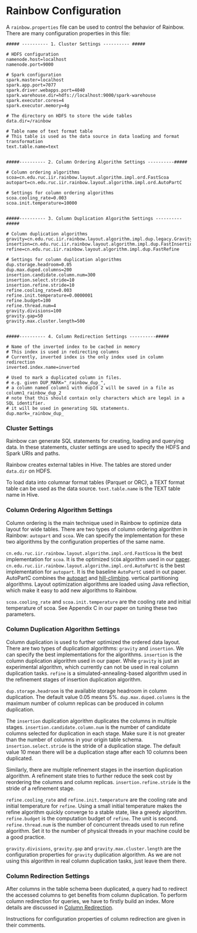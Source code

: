 # Rainbow Configuration

A `rainbow.properties` file can be used to control the behavior of Rainbow.
There are many configuration properties in this file:

```
##### ---------- 1. Cluster Settings ---------- #####

# HDFS configuration
namenode.host=localhost
namenode.port=9000

# Spark configuration
spark.master=localhost
spark.app.port=7077
spark.driver.webapps.port=4040
spark.warehouse.dir=hdfs://localhost:9000/spark-warehouse
spark.executor.cores=4
spark.executor.memory=4g

# The directory on HDFS to store the wide tables
data.dir=/rainbow

# Table name of text format table
# This table is used as the data source in data loading and format transformation
text.table.name=text


#####---------- 2. Column Ordering Algorithm Settings ----------#####

# Column ordering algorithms
scoa=cn.edu.ruc.iir.rainbow.layout.algorithm.impl.ord.FastScoa
autopart=cn.edu.ruc.iir.rainbow.layout.algorithm.impl.ord.AutoPartC

# Settings for column ordering algorithms
scoa.cooling_rate=0.003
scoa.init.temperature=10000


#####---------- 3. Column Duplication Algorithm Settings ----------#####

# Column duplication algorithms
gravity=cn.edu.ruc.iir.rainbow.layout.algorithm.impl.dup.legacy.GravityDup
insertion=cn.edu.ruc.iir.rainbow.layout.algorithm.impl.dup.FastInsertionDup
refine=cn.edu.ruc.iir.rainbow.layout.algorithm.impl.dup.FastRefine

# Settings for column duplication algorithms
dup.storage.headroom=0.05
dup.max.duped.columns=200
insertion.candidate.column.num=300
insertion.select.stride=10
insertion.refine.stride=10
refine.cooling_rate=0.003
refine.init.temperature=0.0000001
refine.budget=100
refine.thread.num=4
gravity.divisions=100
gravity.gap=50
gravity.max.cluster.length=500


#####---------- 4. Column Redirection Settings ----------#####

# Name of the inverted index to be cached in memory
# This index is used in redirecting columns
# Currently, inverted index is the only index used in column redirection
inverted.index.name=inverted

# Used to mark a duplicated column in files.
# e.g. given DUP_MARK="_rainbow_dup_",
# a column named column1 with dupId 2 will be saved in a file as column1_rainbow_dup_2
# note that this should contain only characters which are legal in a SQL identifier.
# it will be used in generating SQL statements.
dup.mark=_rainbow_dup_
```

### Cluster Settings
Rainbow can generate SQL statements for creating, loading and querying data.
In these statements, cluster settings are used to specify the HDFS and Spark
URIs and paths.

Rainbow creates external tables in Hive. The tables are stored under `data.dir` on HDFS.

To load data into columnar format tables (Parquet or ORC),
a TEXT format table can be used as the data source. 
`text.table.name` is the TEXT table name in Hive.

### Column Ordering Algorithm Settings

Column ordering is the main technique used in Rainbow to optimize
data layout for wide tables. There are two types of column ordering 
algorithm in Rainbow: `autopart` and `scoa`.
We can specify the implementation for these two algorithms by the configuration properties
of the same name.

`cn.edu.ruc.iir.rainbow.layout.algorithm.impl.ord.FastScoa` is the 
best implementation for `scoa`. It is the optimized `SCOA` algorithm used 
in our [paper](http://dl.acm.org/citation.cfm?id=3035930).
`cn.edu.ruc.iir.rainbow.layout.algorithm.impl.ord.AutoPartC` 
is the best implementation for `autopart`. It is the baseline `AutoPartC` used in
out paper. AutoPartC combines the [autopart](http://www.cs.cmu.edu/~natassa/aapubs/conference/AutoPart.pdf) 
and [hill-climbing](http://dl.acm.org/citation.cfm?id=1315488). 
vertical partitioning algorithms. Layout optimization algorithms are loaded
using Java reflection, which make it easy to add new algorithms to Rainbow.

`scoa.cooling_rate` and `scoa.init.temperature` are the 
cooling rate and initial temperature of 
scoa. See Appendix C in our paper on tuning these two parameters.

### Column Duplication Algorithm Settings

Column duplication is used to further optimized the ordered data layout.
There are two types of duplication algorithms: `gravity`
and `insertion`. We can specify the best implementations for the algorithms.
`insertion` is the column duplication algorithm used in our paper. 
While `gravity` is just an experimental algorithm, which currently can not be used in 
real column duplication tasks. `refine` is a simulated-annealing-based 
algorithm used in the refinement stages of insertion duplication algorithm.

`dup.storage.headroom` is the available storage headroom in column duplication.
The default value 0.05 means 5%. `dup.max.duped.columns` is the maximum
number of column replicas can be produced in column duplication.

The `insertion` duplication algorithm duplicates the columns in multiple stages.
`insertion.candidate.column.num` is the number of candidate columns selected
for duplication in each stage. Make sure it is not greater than the number of columns
in your origin table schema. `insertion.select.stride` is the stride of a 
duplication stage. The default value 10 mean there will be a duplication stage
after each 10 columns been duplicated.

Similarly, there are multiple refinement stages in the insertion duplication
algorithm. A refinement state tries to further reduce the seek cost by reordering
the columns and column replicas.
`insertion.refine.stride` is the stride of a refinement stage.

`refine.cooling_rate` and `refine.init.temperature` are the cooling rate and
initial temperature for `refine`. Using a small initial temperature makes
the refine algorithm quickly converge to a stable state, like a greedy algorithm.
`refine.budget` is the computation budget of `refine`. The unit is second. 
`refine.thread.num` is the number of concurrent threads used to run refine algorithm.
Set it to the number of physical threads in your machine could be a good practice.


`gravity.divisions`, `gravity.gap` and `gravity.max.cluster.length` are the configuration
properties for `gravity` duplication algorithm. As we are not using this algorithm
in real column duplication tasks, just leave them there.


### Column Redirection Settings

After columns in the table schema been duplicated, a query had to
redirect the accessed columns to get benefits from column duplication.
To perform column redirection for queries, we have to firstly build an index.
More details are discussed in 
[Column Redirection](https://github.com/dbiir/rainbow/blob/master/rainbow-core/README.md#column-redirection).

Instructions for configuration properties of column redirection are given in
their comments.
